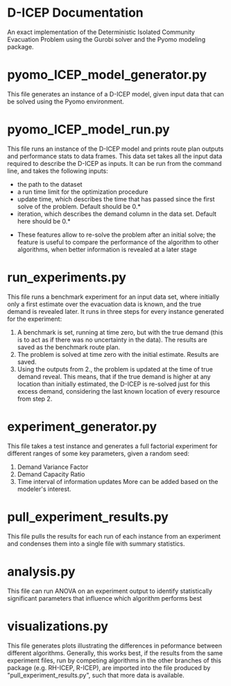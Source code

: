 # D-ICEP Documentation
An exact implementation of the Deterministic Isolated Community Evacuation Problem using the Gurobi solver and the Pyomo modeling package. 

# pyomo_ICEP_model_generator.py 
This file generates an instance of a D-ICEP model, given input data that can be solved using the Pyomo environment.

# pyomo_ICEP_model_run.py
This file runs an instance of the D-ICEP model and prints route plan outputs and performance stats to data frames. 
This data set takes all the input data required to describe the D-ICEP as inputs. It can be run from the command line, 
and takes the following inputs:
- the path to the dataset
- a run time limit for the optimization procedure
- update time, which describes the time that has passed since the first solve of the problem. Default should be 0.*
- iteration, which describes the demand column in the data set. Default here should be 0.*

* These features allow to re-solve the problem after an initial solve; the feature is useful to compare the performance of the algorithm to other algorithms, when better information is revealed at a later stage

# run_experiments.py
This file runs a benchmark experiment for an input data set, where initially only a first estimate over the evacuation 
data is known, and the true demand is revealed later. It runs in three steps for every instance generated for the experiment:
1. A benchmark is set, running at time zero, but with the true demand (this is to act as if there was no uncertainty in the data). The results are saved as the benchmark route plan. 
2. The problem is solved at time zero with the initial estimate. Results are saved.
3. Using the outputs from 2., the problem is updated at the time of true demand reveal. This means, that if the true demand is higher at any location than initially estimated, the D-ICEP is re-solved just for this excess demand, considering the last known location of every resource from step 2. 

# experiment_generator.py
This file takes a test instance and generates a full factorial experiment for different ranges of some key parameters, given a random seed:
1. Demand Variance Factor
2. Demand Capacity Ratio
3. Time interval of information updates
More can be added based on the modeler's interest. 

# pull_experiment_results.py
This file pulls the results for each run of each instance from an experiment and condenses them into a single file with summary statistics. 

# analysis.py 
This file can run ANOVA on an experiment output to identify statistically significant parameters that influence which algorithm performs best

# visualizations.py 
This file generates plots illustrating the differences in peformance between different algorithms. 
Generally, this works best, if the results from the same experiment files, run by competing algorithms in the other branches of this package
(e.g. RH-ICEP, R-ICEP), are imported into the file produced by "pull_experiment_results.py", such that more data is available. 


